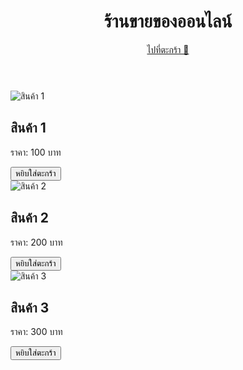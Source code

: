 <!DOCTYPE html>
<html lang="th">
<head>
  <meta charset="UTF-8">
  <meta name="viewport" content="width=device-width, initial-scale=1.0">
  <title>ร้านขายของ</title>
  <link rel="stylesheet" href="style.css">
</head>
<body>
  <header>
    <h1>ร้านขายของออนไลน์</h1>
    <nav>
      <a href="cart.html">ไปที่ตะกร้า 🛒</a>
    </nav>
  </header>
  <main>
    <section class="products">
      <div class="product">
        <img src="https://via.placeholder.com/200" alt="สินค้า 1">
        <h2>สินค้า 1</h2>
        <p>ราคา: 100 บาท</p>
        <button onclick="addToCart('สินค้า 1', 100)">หยิบใส่ตะกร้า</button>
      </div>
      <div class="product">
        <img src="https://via.placeholder.com/200" alt="สินค้า 2">
        <h2>สินค้า 2</h2>
        <p>ราคา: 200 บาท</p>
        <button onclick="addToCart('สินค้า 2', 200)">หยิบใส่ตะกร้า</button>
      </div>
      <div class="product">
        <img src="https://via.placeholder.com/200" alt="สินค้า 3">
        <h2>สินค้า 3</h2>
        <p>ราคา: 300 บาท</p>
        <button onclick="addToCart('สินค้า 3', 300)">หยิบใส่ตะกร้า</button>
      </div>
    </section>
  </main>
  <script src="script.js"></script>
</body>
</html>
